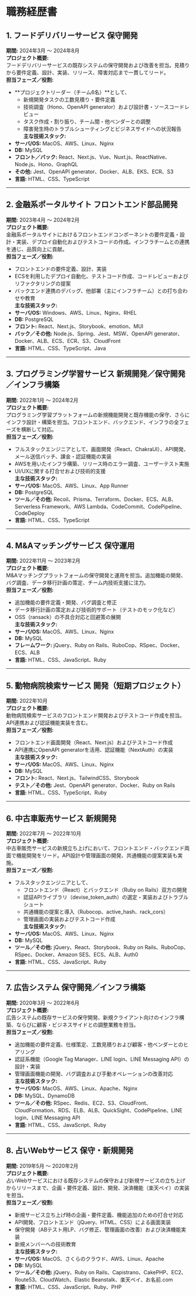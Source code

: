# 職務経歴書

## 1. フードデリバリーサービス 保守開発  
**期間:** 2024年3月 〜 2024年8月  
**プロジェクト概要:**  
フードデリバリーサービスの既存システムの保守開発および改善を担当。見積りから要件定義、設計、実装、リリース、障害対応まで一貫してリード。  
**担当フェーズ／役割:**  
- **プロジェクトリーダー（チーム6名）**として、  
  - 新規開発タスクの工数見積り・要件定義  
  - 技術調査（Hono、OpenAPI generator）および設計書・ソースコードレビュー  
  - タスク作成・割り振り、チーム間・他ベンダーとの調整  
  - 障害発生時のトラブルシューティングとビジネスサイドへの状況報告  
**主な技術スタック:**  
- **サーバ/OS:** MacOS、AWS、Linux、Nginx  
- **DB:** MySQL  
- **フロント／バック:** React、Next.js、Vue、Nuxt.js、ReactNative、Node.js、Hono、GraphQL  
- **その他:** Jest、OpenAPI generator、Docker、ALB、EKS、ECR、S3  
- **言語:** HTML、CSS、TypeScript  

---

## 2. 金融系ポータルサイト フロントエンド部品開発  
**期間:** 2023年4月 〜 2024年2月  
**プロジェクト概要:**  
金融系ポータルサイトにおけるフロントエンドコンポーネントの要件定義・設計・実装、デプロイ自動化およびテストコードの作成。インフラチームとの連携を通じ、品質向上に貢献。  
**担当フェーズ／役割:**  
- フロントエンドの要件定義、設計、実装  
- ECSを利用したデプロイ自動化、テストコード作成、コードレビューおよびリファクタリングの提案  
- バックエンド連携のデバッグ、他部署（主にインフラチーム）との打ち合わせや教育  
**主な技術スタック:**  
- **サーバ/OS:** Windows、AWS、Linux、Nginx、RHEL  
- **DB:** PostgreSQL  
- **フロント:** React、Next.js、Storybook、emotion、MUI  
- **バック／その他:** Node.js、Spring、Jest、MSW、OpenAPI generator、Docker、ALB、ECS、ECR、S3、CloudFront  
- **言語:** HTML、CSS、TypeScript、Java  

---

## 3. プログラミング学習サービス 新規開発／保守開発／インフラ構築  
**期間:** 2022年1月 〜 2024年2月  
**プロジェクト概要:**  
プログラミング学習プラットフォームの新規機能開発と既存機能の保守、さらにインフラ設計・構築を担当。フロントエンド、バックエンド、インフラの全フェーズを横断して対応。  
**担当フェーズ／役割:**  
- フルスタックエンジニアとして、画面開発（React、ChakraUI）、API開発、メール送信バッチ、課金・認証機能の実装  
- AWSを用いたインフラ構築、リリース時のエラー調査、ユーザーテスト実施  
- UI/UXに関する打合せおよび技術的支援  
**主な技術スタック:**  
- **サーバ/OS:** MacOS、AWS、Linux、App Runner  
- **DB:** PostgreSQL  
- **ツール／その他:** Recoil、Prisma、Terraform、Docker、ECS、ALB、Serverless Framework、AWS Lambda、CodeCommit、CodePipeline、CodeDeploy  
- **言語:** HTML、CSS、TypeScript  

---

## 4. M&Aマッチングサービス 保守運用  
**期間:** 2022年11月 〜 2023年2月  
**プロジェクト概要:**  
M&Aマッチングプラットフォームの保守開発と運用を担当。追加機能の開発、バグ調査、データ移行計画の策定、チーム内技術支援に注力。  
**担当フェーズ／役割:**  
- 追加機能の要件定義・開発、バグ調査と修正  
- データ移行計画の策定および技術的サポート（テストのモック化など）  
- OSS（ransack）の不具合対応と回避策の展開  
**主な技術スタック:**  
- **サーバ/OS:** MacOS、AWS、Linux、Nginx  
- **DB:** MySQL  
- **フレームワーク:** jQuery、Ruby on Rails、RuboCop、RSpec、Docker、ECS、ALB  
- **言語:** HTML、CSS、JavaScript、Ruby  

---

## 5. 動物病院検索サービス 開発（短期プロジェクト）  
**期間:** 2022年10月  
**プロジェクト概要:**  
動物病院検索サービスのフロントエンド開発およびテストコード作成を担当。API連携および認証機能実装を含む。  
**担当フェーズ／役割:**  
- フロントエンド画面開発（React、Next.js）およびテストコード作成  
- API連携にOpenAPI generatorを活用、認証機能（NextAuth）の実装  
**主な技術スタック:**  
- **サーバ/OS:** MacOS、AWS、Linux、Nginx  
- **DB:** MySQL  
- **フロント:** React、Next.js、TailwindCSS、Storybook  
- **テスト／その他:** Jest、OpenAPI generator、Docker、Ruby on Rails  
- **言語:** HTML、CSS、TypeScript、Ruby  

---

## 6. 中古車販売サービス 新規開発  
**期間:** 2022年7月 〜 2022年10月  
**プロジェクト概要:**  
中古車販売サービスの新規立ち上げにおいて、フロントエンド・バックエンド両面で機能開発をリード。API設計や管理画面の開発、共通機能の提案実装も実施。  
**担当フェーズ／役割:**  
- フルスタックエンジニアとして、  
  - フロントエンド（React）とバックエンド（Ruby on Rails）双方の開発  
  - 認証APIライブラリ（devise_token_auth）の選定・実装およびトラブルシュート  
  - 共通機能の提案と導入（Rubocop、active_hash、rack_cors）  
  - 管理画面の実装およびテストコード作成  
**主な技術スタック:**  
- **サーバ/OS:** MacOS、AWS、Linux、Nginx  
- **DB:** MySQL  
- **ツール／その他:** jQuery、React、Storybook、Ruby on Rails、RuboCop、RSpec、Docker、Amazon SES、ECS、ALB、Auth0  
- **言語:** HTML、CSS、JavaScript、Ruby  

---

## 7. 広告システム 保守開発／インフラ構築  
**期間:** 2020年3月 〜 2022年6月  
**プロジェクト概要:**  
広告システムの既存サービスの保守開発、新規クライアント向けのインフラ構築、ならびに顧客・ビジネスサイドとの調整業務を担当。  
**担当フェーズ／役割:**  
- 追加機能の要件定義、仕様策定、工数見積りおよび顧客・他ベンダーとのヒアリング  
- 認証系機能（Google Tag Manager、LINE login、LINE Messaging API）の設計・実装  
- 管理画面機能の開発、バグ調査および手動オペレーションの改善対応  
**主な技術スタック:**  
- **サーバ/OS:** MacOS、AWS、Linux、Apache、Nginx  
- **DB:** MySQL、DynamoDB  
- **ツール／その他:** RSpec、Redis、EC2、S3、CloudFront、CloudFormation、RDS、ELB、ALB、QuickSight、CodePipeline、LINE login、LINE Messaging API  
- **言語:** HTML、CSS、JavaScript、Ruby  

---

## 8. 占いWebサービス 保守・新規開発  
**期間:** 2019年5月 〜 2020年2月  
**プロジェクト概要:**  
占いWebサービスにおける既存システムの保守および新規サービスの立ち上げからリリースまで、企画・要件定義、設計、開発、決済機能（楽天ペイ）の実装を担当。  
**担当フェーズ／役割:**  
- 新規サービス立ち上げ時の企画・要件定義、機能追加のための打合せ対応  
- API開発、フロントエンド（jQuery、HTML、CSS）による画面実装  
- 保守開発（ABテスト用LP、バグ修正、管理画面の改善）および決済機能実装  
- 新規メンバーへの技術教育  
**主な技術スタック:**  
- **サーバ/OS:** MacOS、さくらのクラウド、AWS、Linux、Apache  
- **DB:** MySQL  
- **ツール／その他:** jQuery、Ruby on Rails、Capistrano、CakePHP、EC2、Route53、CloudWatch、Elastic Beanstalk、楽天ペイ、お名前.com  
- **言語:** HTML、CSS、JavaScript、Ruby、PHP  
